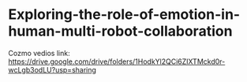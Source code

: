 # Exploring-the-role-of-emotion-in-human-multi-robot-collaboration
Cozmo vedios link: https://drive.google.com/drive/folders/1HodkYl2QCi6ZIXTMckd0r-wcLgb3odLU?usp=sharing

